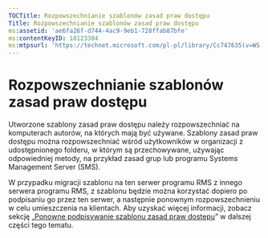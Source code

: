 ```yaml
---
TOCTitle: Rozpowszechnianie szablonów zasad praw dostępu
Title: Rozpowszechnianie szablonów zasad praw dostępu
ms:assetid: 'ae6fa26f-d744-4ac9-9eb1-728ffab87bfe'
ms:contentKeyID: 18123384
ms:mtpsurl: 'https://technet.microsoft.com/pl-pl/library/Cc747635(v=WS.10)'
---
```


Rozpowszechnianie szablonów zasad praw dostępu
==============================================

Utworzone szablony zasad praw dostępu należy rozpowszechniać na komputerach autorów, na których mają być używane. Szablony zasad praw dostępu można rozpowszechniać wśród użytkowników w organizacji z udostępnionego folderu, w którym są przechowywane, używając odpowiedniej metody, na przykład zasad grup lub programu Systems Management Server (SMS).

W przypadku migracji szablonu na ten serwer programu RMS z innego serwera programu RMS, z szablonu będzie można korzystać dopiero po podpisaniu go przez ten serwer, a następnie ponownym rozpowszechnieniu w celu umieszczenia na klientach. Aby uzyskać więcej informacji, zobacz sekcję „[Ponowne podpisywanie szablonu zasad praw dostępu](https://technet.microsoft.com/bf705953-1df6-46b2-9d34-66410e3b25d1)” w dalszej części tego tematu.
